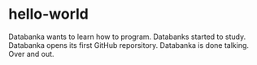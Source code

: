 # hello-world

Databanka wants to learn how to program. Databanks started to study. Databanka opens its first GitHub reporsitory. Databanka is done talking. Over and out.
